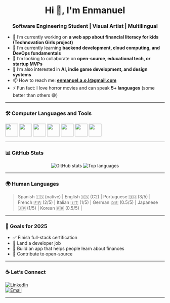 <h1 align="center">Hi 👋, I'm Enmanuel</h1>
<h3 align="center">Software Engineering Student | Visual Artist | Multilingual</h3>

- 🔭 I’m currently working on **a web app about financial literacy for kids (Technovation Girls project)**  
- 🌱 I’m currently learning **backend development, cloud computing, and DevOps fundamentals**  
- 👯 I’m looking to collaborate on **open-source, educational tech, or startup MVPs**  
- 🧠 I’m also interested in **AI, indie game development, and design systems**  
- 📫 How to reach me: **enmanuel.a.o.l@gmail.com**  
- ⚡ Fun fact: I love horror movies and can speak **5+ languages** (some better than others 😅)

---

### 🛠️ Computer Languages and Tools

<p align="left">
  <img src="https://cdn.jsdelivr.net/gh/devicons/devicon/icons/javascript/javascript-original.svg" height="40" />
  <img src="https://cdn.jsdelivr.net/gh/devicons/devicon/icons/html5/html5-original.svg" height="40" />
  <img src="https://cdn.jsdelivr.net/gh/devicons/devicon/icons/css3/css3-original.svg" height="40" />
  <img src="https://cdn.jsdelivr.net/gh/devicons/devicon/icons/nodejs/nodejs-original.svg" height="40" />
  <img src="https://cdn.jsdelivr.net/gh/devicons/devicon/icons/mysql/postgres-original.svg" height="40" />
  <img src="https://cdn.jsdelivr.net/gh/devicons/devicon/icons/git/git-original.svg" height="40" />
  <img src="https://cdn.jsdelivr.net/gh/devicons/devicon/icons/linux/linux-original.svg" height="40" />
</p>

---

### 📊 GitHub Stats

<p align="center">
  <img src="https://github-readme-stats.vercel.app/api?username=/EnmanuelKantt&show_icons=true&theme=radical" alt="GitHub stats" />
  <img src="https://github-readme-stats.vercel.app/api/top-langs/?username=/EnmanuelKantt&layout=compact&theme=radical" alt="Top languages" />
</p>

---

### 🌍 Human Languages

> Spanish 🇪🇸 (native) | English 🇺🇸 (C2) | Portuguese 🇧🇷 (3/5) | French 🇫🇷 (2/5) | Italian 🇮🇹 (1/5) | German 🇩🇪 (0.5/5) | Japanese 🇯🇵 (1/5) | Korean 🇰🇷 (0.5/5) |

---

### 🎯 Goals for 2025

- ✅ Finish full-stack certification  
- 🚀 Land a developer job  
- 📱 Build an app that helps people learn about finances  
- 🤝 Contribute to open-source  

---

### ☕ Let’s Connect

[![LinkedIn](https://img.shields.io/badge/-LinkedIn-blue?style=flat-square&logo=linkedin&logoColor=white)](https://linkedin.com/in/eordonezlabarca/)  
[![Email](https://img.shields.io/badge/-Email-red?style=flat-square&logo=gmail&logoColor=white)](mailto:enmanuel.a.o.l@gmail.com)

---


<!--
**EnmanuelKantt/EnmanuelKantt** is a ✨ _special_ ✨ repository because its `README.md` (this file) appears on your GitHub profile.

Here are some ideas to get you started:

- 🔭 I’m currently working on ...
- 🌱 I’m currently learning ...
- 👯 I’m looking to collaborate on ...
- 🤔 I’m looking for help with ...
- 💬 Ask me about ...
- 📫 How to reach me: ...
- 😄 Pronouns: ...
- ⚡ Fun fact: ...
-->
